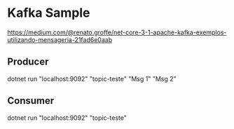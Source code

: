 # Kafka Sample

https://medium.com/@renato.groffe/net-core-3-1-apache-kafka-exemplos-utilizando-mensageria-21fad6e0aab 

## Producer
dotnet run "localhost:9092" "topic-teste" "Msg 1" "Msg 2"


## Consumer
dotnet run "localhost:9092" "topic-teste"